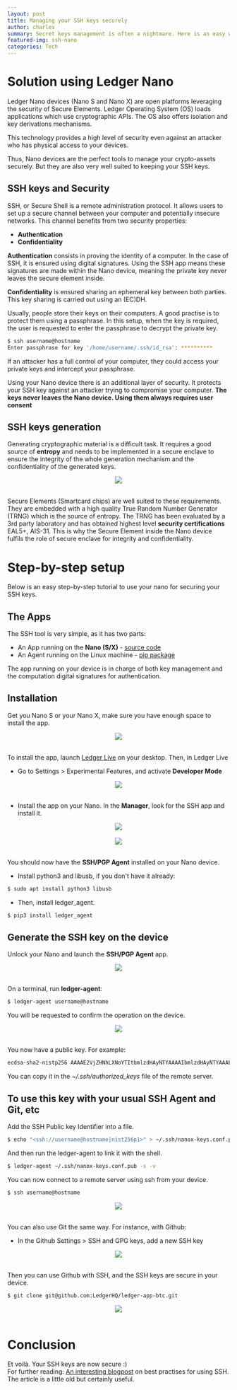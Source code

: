 ```yaml
---
layout: post
title: Managing your SSH keys securely
author: charles
summary: Secret keys management is often a nightmare. Here is an easy way to manage securely your SSH keys
featured-img: ssh-nano
categories: Tech
---
```


# Solution using Ledger Nano
Ledger Nano devices (Nano S and Nano X) are open platforms leveraging the security of Secure Elements. Ledger Operating System (OS) loads applications which use cryptographic APIs. The OS also offers isolation and key derivations mechanisms.

This technology provides a high level of security even against an attacker who has physical access to your devices.

Thus, Nano devices are the perfect tools to manage your crypto-assets securely. But they are also very well suited to keeping your SSH keys.

## SSH keys and Security

SSH, or Secure Shell is a remote administration protocol. It allows users to set up a secure channel between your computer and potentially insecure networks. This channel benefits from two security properties:
* **Authentication**
* **Confidentiality**

**Authentication** consists in proving the identity of a computer. In the case of SSH, it is ensured using digital signatures. Using the SSH app means these signatures are made within the Nano device, meaning the private key never leaves the secure element inside. 

**Confidentiality** is ensured sharing an ephemeral key between both parties. This key sharing is carried out using an (EC)DH.

Usually, people store their keys on their computers. A good practise is to protect them using a passphrase.
In this setup, when the key is required, the user is requested to enter the passphrase to decrypt the private key.

```bash
$ ssh username@hostname
Enter passphrase for key '/home/username/.ssh/id_rsa': ********** 
```

If an attacker has a full control of your computer, they could access your private keys and intercept your passphrase.

Using your Nano device there is an additional layer of security. It protects your SSH key against an attacker trying to compromise your computer. **The keys never leaves the Nano device. Using them always requires user consent**

## SSH keys generation
Generating cryptographic material is a difficult task. It requires a good source of **entropy** and needs to be implemented in a secure enclave to ensure the integrity of the whole generation mechanism and the confidentiality of the generated keys. 

<center>
<img src="/assets/ssh/Lorenz-attractor.png" >
</center>
<br/>

Secure Elements (Smartcard chips) are well suited to these requirements. They are embedded with a high quality True Random Number Generator (TRNG) which is the source of entropy. The TRNG has been evaluated by a 3rd party laboratory and has obtained highest level **security certifications** EAL5+, AIS-31. This is why the Secure Element inside the Nano device fulfils the role of secure enclave for integrity and confidentiality.


# Step-by-step setup
Below is an easy step-by-step tutorial to use your nano for securing your SSH keys.

## The Apps

The SSH tool is very simple, as it has two parts:
* An App running on the **Nano (S/X)** - [source code](https://github.com/LedgerHQ/ledger-app-ssh-agent/)
* An Agent running on the Linux machine - [pip package](https://pypi.org/project/ledger_agent)

The app running on your device is in charge of both key management and the computation digital signatures for authentication.


## Installation
Get you Nano S or your Nano X, make sure you have enough space to install the app.

<center>
<img src="/assets/ssh/ssh-install-app.jpg" >
</center>
<br/>

To install the app, launch [Ledger Live](https://www.ledger.com/ledger-live/) on your desktop. Then, in Ledger Live
* Go to Settings > Experimental Features, and activate **Developer Mode**

<center>
<img src="/assets/ssh/live-exp-features.png" >
</center>
<br/>

* Install the app on your Nano. In the **Manager**, look for the SSH app and install it.

<center>
<img src="/assets/ssh/live-manager-ssh.png" >
</center>
<br/>

<center>
<img src="/assets/ssh/live-manager-install.png" >
</center>
<br/>

You should now have the **SSH/PGP Agent** installed on your Nano device.


* Install  python3 and libusb, if you don't have it already:

```bash
$ sudo apt install python3 libusb
```

* Then, install ledger_agent.


```bash
$ pip3 install ledger_agent
```

## Generate the SSH key on the device
Unlock your Nano and launch the **SSH/PGP Agent** app.

<center>
<img src="/assets/ssh/ssh-home.jpg" >
</center>
<br/>

On a terminal, run **ledger-agent**:

```bash
$ ledger-agent username@hostname
```

You will be requested to confirm the operation on the device.

<center>
<img src="/assets/ssh/ssh-provide-key.jpg" >
</center>
<br/>

You now have a public key. For example:
```bash
ecdsa-sha2-nistp256 AAAAE2VjZHNhLXNoYTItbmlzdHAyNTYAAAAIbmlzdHAyNTYAAABBBCSu3oGKedvLzJpzQr0kGCr7eIyXy67zszMcQCnDUmeAzqlZt9skK0vM/HDquta8vNH77Y9gfjaEWozzfpYCSe0= <ssh://username@hostname|nist256p1>
```
You can copy it in the *~/.ssh/authorized_keys* file of the remote server.


## To use this key with your usual SSH Agent and Git, etc
Add the SSH Public key Identifier into a file.
```bash
$ echo "<ssh://username@hostname|nist256p1>" > ~/.ssh/nanox-keys.conf.pub
```
And then run the ledger-agent to link it with the shell.

```bash
$ ledger-agent ~/.ssh/nanox-keys.conf.pub -s -v
```

You can now connect to a remote server using ssh from your device.
```bash
$ ssh username@hostname
```
<center>
<img src="/assets/ssh/ssh-provide-key.jpg" >
</center>
<br/>

You can also use Git the same way.
For instance, with Github:
* In the Github Settings > SSH and GPG keys, add a new SSH key

<center>
<img src="/assets/ssh/ssh-github.png" >
</center>
<br/>

Then you can use Github with SSH, and the SSH keys are secure in your device.

```bash
$ git clone git@github.com:LedgerHQ/ledger-app-btc.git
```
<center>
<img src="/assets/ssh/ssh-github-device.png" >
</center>
<br/>


# Conclusion
Et voilà. Your SSH keys are now secure :)<br/>
For further reading: [An interesting blogpost](https://blog.0xbadc0de.be/archives/300/) on best practises for using SSH. The article is a little old but certainly useful.

